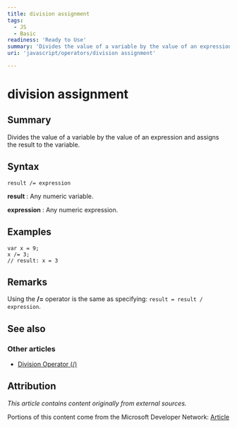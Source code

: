 ```yaml
---
title: division assignment
tags:
  - JS
  - Basic
readiness: 'Ready to Use'
summary: 'Divides the value of a variable by the value of an expression and assigns the result to the variable.'
uri: 'javascript/operators/division assignment'

---
```

# division assignment

## Summary

Divides the value of a variable by the value of an expression and assigns the result to the variable.

## Syntax

    result /= expression

**result**
:   Any numeric variable.

**expression**
:   Any numeric expression.

## Examples

``` {.js}
var x = 9;
x /= 3;
// result: x = 3
```

## Remarks

Using the **/=** operator is the same as specifying: `result = result / expression`.

## See also

### Other articles

-   [Division Operator (/)](/javascript/operators/division)

## Attribution

*This article contains content originally from external sources.*

Portions of this content come from the Microsoft Developer Network: [Article](http://msdn.microsoft.com/en-us/library/ie/cfyydsaa(v=vs.94).aspx)

